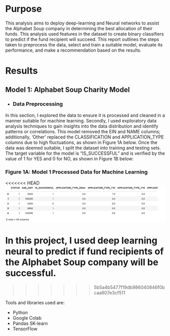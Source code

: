 # Purpose
This analysis aims to deploy deep-learning and Neural networks to assist the Alphabet Soup company in determining the best allocation of their funds. This analysis used features in the dataset to create binary classifiers to predict if the fund recipient will succeed. This report outlines the steps taken to preprocess the data, select and train a suitable model, evaluate its performance, and make a recommendation based on the results.

# Results
## Model 1: Alphabet Soup Charity Model
* ### Data Preprocessing 
In this section, I explored the data to ensure it is processed and cleaned in a manner suitable for machine learning. Secondly, I used exploratory data analysis techniques to gain insights into the data distribution and identify patterns or correlations. This model removed the EIN and NAME columns; additionally, ‘Other’ replaced the CLASSIFICATION and APPLICATION_TYPE columns due to high fluctuations, as shown in Figure 1A below. Once the data was deemed suitable, I split the dataset into training and testing sets. The target variable for the model is “IS_SUCCESSFUL” and is verified by the value of 1 for YES and 0 for NO, as shown in Figure 1B below:

### Figure 1A: Model 1 Processed Data for Machine Learning
<<<<<<< HEAD
 ![Process](images/Processed_data.png)
 
 
 
 
 
 
 
 
 In this project, I used deep learning neural to predict if fund recipients of the Alphabet Soup company will be successful. 
=======

>>>>>>> 5b5a4b5477f19db986040846f0bcaa607e3cf511

Tools and libraries used are:

* Python
* Google Colab
* Pandas SK-learn
* TensorFlow

